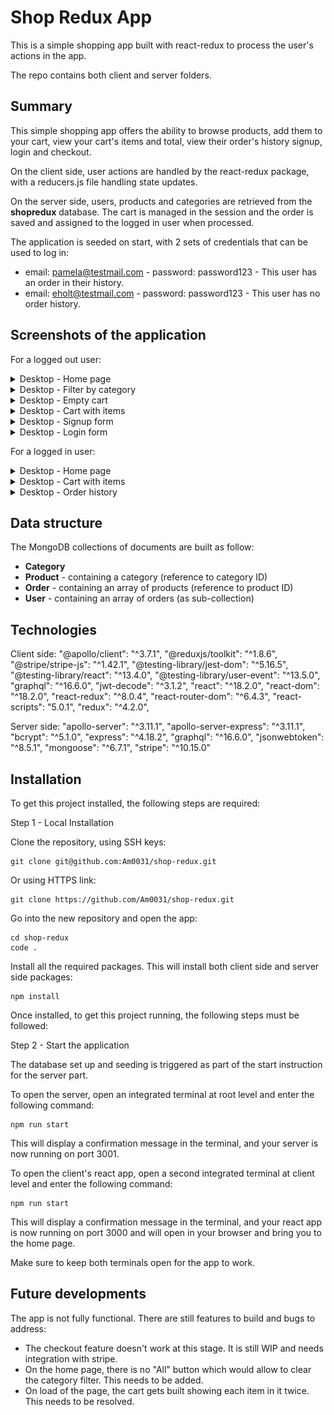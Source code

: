 # Shop Redux App

This is a simple shopping app built with react-redux to process the user's actions in the app.

The repo contains both client and server folders.

## Summary

This simple shopping app offers the ability to browse products, add them to your cart, view your cart's items and total, view their order's history signup, login and checkout.

On the client side, user actions are handled by the react-redux package, with a reducers.js file handling state updates.

On the server side, users, products and categories are retrieved from the **shopredux** database. The cart is managed in the session and the order is saved and assigned to the logged in user when processed.

The application is seeded on start, with 2 sets of credentials that can be used to log in:

- email: pamela@testmail.com - password: password123 - This user has an order in their history.
- email: eholt@testmail.com - password: password123 - This user has no order history.

## Screenshots of the application

For a logged out user:

<details>
<summary>Desktop - Home page</summary>

![home-loggedout](xtra/screenshots/desktop-home.png)

</details>

<details>
<summary>Desktop - Filter by category</summary>

![filter-by-category](xtra/screenshots/desktop-category-food.png)

</details>

<details>
<summary>Desktop - Empty cart</summary>

![empty-cart](xtra/screenshots/desktop-home-emptycart.png)

</details>

<details>
<summary>Desktop - Cart with items</summary>

![cart-loggedout](xtra/screenshots/desktop-loggedout-cartopen.png)

</details>

<details>
<summary>Desktop - Signup form</summary>

![signup](xtra/screenshots/desktop-signup-form.png)

</details>

<details>
<summary>Desktop - Login form</summary>

![login](xtra/screenshots/desktop-login-form.png)

</details>

For a logged in user:

<details>
<summary>Desktop - Home page</summary>

![home-loggedin](xtra/screenshots/desktop-loggedin-home.png)

</details>

<details>
<summary>Desktop - Cart with items </summary>

![cart-loggedin](xtra/screenshots/desktop-loggedin-cartopen.png)

</details>

<details>
<summary>Desktop - Order history </summary>

![cart-loggedin](xtra/screenshots/desktop-loggedin-orderhistory.png)

</details>

## Data structure

The MongoDB collections of documents are built as follow:

- **Category**
- **Product** - containing a category (reference to category ID)
- **Order** - containing an array of products (reference to product ID)
- **User** - containing an array of orders (as sub-collection)

## Technologies

Client side:
"@apollo/client": "^3.7.1",
"@reduxjs/toolkit": "^1.8.6",
"@stripe/stripe-js": "^1.42.1",
"@testing-library/jest-dom": "^5.16.5",
"@testing-library/react": "^13.4.0",
"@testing-library/user-event": "^13.5.0",
"graphql": "^16.6.0",
"jwt-decode": "^3.1.2",
"react": "^18.2.0",
"react-dom": "^18.2.0",
"react-redux": "^8.0.4",
"react-router-dom": "^6.4.3",
"react-scripts": "5.0.1",
"redux": "^4.2.0",

Server side:
"apollo-server": "^3.11.1",
"apollo-server-express": "^3.11.1",
"bcrypt": "^5.1.0",
"express": "^4.18.2",
"graphql": "^16.6.0",
"jsonwebtoken": "^8.5.1",
"mongoose": "^6.7.1",
"stripe": "^10.15.0"

## Installation

To get this project installed, the following steps are required:

Step 1 - Local Installation

Clone the repository, using SSH keys:

```
git clone git@github.com:Am0031/shop-redux.git
```

Or using HTTPS link:

```
git clone https://github.com/Am0031/shop-redux.git
```

Go into the new repository and open the app:

```
cd shop-redux
code .
```

Install all the required packages. This will install both client side and server side packages:

```
npm install
```

Once installed, to get this project running, the following steps must be followed:

Step 2 - Start the application

The database set up and seeding is triggered as part of the start instruction for the server part.

To open the server, open an integrated terminal at root level and enter the following command:

```
npm run start
```

This will display a confirmation message in the terminal, and your server is now running on port 3001.

To open the client's react app, open a second integrated terminal at client level and enter the following command:

```
npm run start
```

This will display a confirmation message in the terminal, and your react app is now running on port 3000 and will open in your browser and bring you to the home page.

Make sure to keep both terminals open for the app to work.

## Future developments

The app is not fully functional. There are still features to build and bugs to address:

- The checkout feature doesn't work at this stage. It is still WIP and needs integration with stripe.
- On the home page, there is no "All" button which would allow to clear the category filter. This needs to be added.
- On load of the page, the cart gets built showing each item in it twice. This needs to be resolved.
